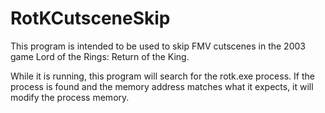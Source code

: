 # RotKCutsceneSkip

This program is intended to be used to skip FMV cutscenes in the 2003 game Lord of the Rings: Return of the King.

While it is running, this program will search for the rotk.exe process. If the process is found and the memory address matches what it expects, it will modify the process memory.
